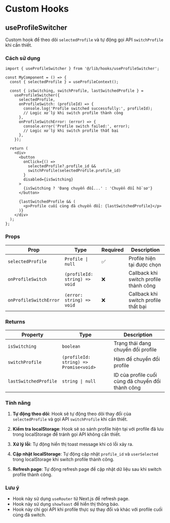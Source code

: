 # Custom Hooks

## useProfileSwitcher

Custom hook để theo dõi `selectedProfile` và tự động gọi API `switchProfile` khi cần thiết.

### Cách sử dụng

```tsx
import { useProfileSwitcher } from '@/lib/hooks/useProfileSwitcher';

const MyComponent = () => {
  const { selectedProfile } = useProfileContext();

  const { isSwitching, switchProfile, lastSwitchedProfile } =
    useProfileSwitcher({
      selectedProfile,
      onProfileSwitch: (profileId) => {
        console.log('Profile switched successfully:', profileId);
        // Logic xử lý khi switch profile thành công
      },
      onProfileSwitchError: (error) => {
        console.error('Profile switch failed:', error);
        // Logic xử lý khi switch profile thất bại
      },
    });

  return (
    <div>
      <button
        onClick={() =>
          selectedProfile?.profile_id &&
          switchProfile(selectedProfile.profile_id)
        }
        disabled={isSwitching}
      >
        {isSwitching ? 'Đang chuyển đổi...' : 'Chuyển đổi hồ sơ'}
      </button>

      {lastSwitchedProfile && (
        <p>Profile cuối cùng đã chuyển đổi: {lastSwitchedProfile}</p>
      )}
    </div>
  );
};
```

### Props

| Prop                   | Type                          | Required | Description                            |
| ---------------------- | ----------------------------- | -------- | -------------------------------------- |
| `selectedProfile`      | `Profile \| null`             | ✅       | Profile hiện tại được chọn             |
| `onProfileSwitch`      | `(profileId: string) => void` | ❌       | Callback khi switch profile thành công |
| `onProfileSwitchError` | `(error: string) => void`     | ❌       | Callback khi switch profile thất bại   |

### Returns

| Property              | Type                                   | Description                                       |
| --------------------- | -------------------------------------- | ------------------------------------------------- |
| `isSwitching`         | `boolean`                              | Trạng thái đang chuyển đổi profile                |
| `switchProfile`       | `(profileId: string) => Promise<void>` | Hàm để chuyển đổi profile                         |
| `lastSwitchedProfile` | `string \| null`                       | ID của profile cuối cùng đã chuyển đổi thành công |

### Tính năng

1. **Tự động theo dõi**: Hook sẽ tự động theo dõi thay đổi của `selectedProfile` và gọi API `switchProfile` khi cần thiết.

2. **Kiểm tra localStorage**: Hook sẽ so sánh profile hiện tại với profile đã lưu trong localStorage để tránh gọi API không cần thiết.

3. **Xử lý lỗi**: Tự động hiển thị toast message khi có lỗi xảy ra.

4. **Cập nhật localStorage**: Tự động cập nhật `profile_id` và `userSelected` trong localStorage khi switch profile thành công.

5. **Refresh page**: Tự động refresh page để cập nhật dữ liệu sau khi switch profile thành công.

### Lưu ý

- Hook này sử dụng `useRouter` từ Next.js để refresh page.
- Hook này sử dụng `showToast` để hiển thị thông báo.
- Hook này chỉ gọi API khi profile thực sự thay đổi và khác với profile cuối cùng đã switch.

